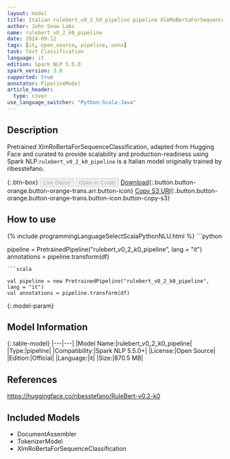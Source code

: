 ```yaml
---
layout: model
title: Italian rulebert_v0_2_k0_pipeline pipeline XlmRoBertaForSequenceClassification from ribesstefano
author: John Snow Labs
name: rulebert_v0_2_k0_pipeline
date: 2024-09-12
tags: [it, open_source, pipeline, onnx]
task: Text Classification
language: it
edition: Spark NLP 5.5.0
spark_version: 3.0
supported: true
annotator: PipelineModel
article_header:
  type: cover
use_language_switcher: "Python-Scala-Java"
---
```


## Description

Pretrained XlmRoBertaForSequenceClassification, adapted from Hugging Face and curated to provide scalability and production-readiness using Spark NLP.`rulebert_v0_2_k0_pipeline` is a Italian model originally trained by ribesstefano.

{:.btn-box}
<button class="button button-orange" disabled>Live Demo</button>
<button class="button button-orange" disabled>Open in Colab</button>
[Download](https://s3.amazonaws.com/auxdata.johnsnowlabs.com/public/models/rulebert_v0_2_k0_pipeline_it_5.5.0_3.0_1726146446100.zip){:.button.button-orange.button-orange-trans.arr.button-icon}
[Copy S3 URI](s3://auxdata.johnsnowlabs.com/public/models/rulebert_v0_2_k0_pipeline_it_5.5.0_3.0_1726146446100.zip){:.button.button-orange.button-orange-trans.button-icon.button-copy-s3}

## How to use



<div class="tabs-box" markdown="1">
{% include programmingLanguageSelectScalaPythonNLU.html %}
```python

pipeline = PretrainedPipeline("rulebert_v0_2_k0_pipeline", lang = "it")
annotations =  pipeline.transform(df)   

```
```scala

val pipeline = new PretrainedPipeline("rulebert_v0_2_k0_pipeline", lang = "it")
val annotations = pipeline.transform(df)

```
</div>

{:.model-param}
## Model Information

{:.table-model}
|---|---|
|Model Name:|rulebert_v0_2_k0_pipeline|
|Type:|pipeline|
|Compatibility:|Spark NLP 5.5.0+|
|License:|Open Source|
|Edition:|Official|
|Language:|it|
|Size:|870.5 MB|

## References

https://huggingface.co/ribesstefano/RuleBert-v0.2-k0

## Included Models

- DocumentAssembler
- TokenizerModel
- XlmRoBertaForSequenceClassification